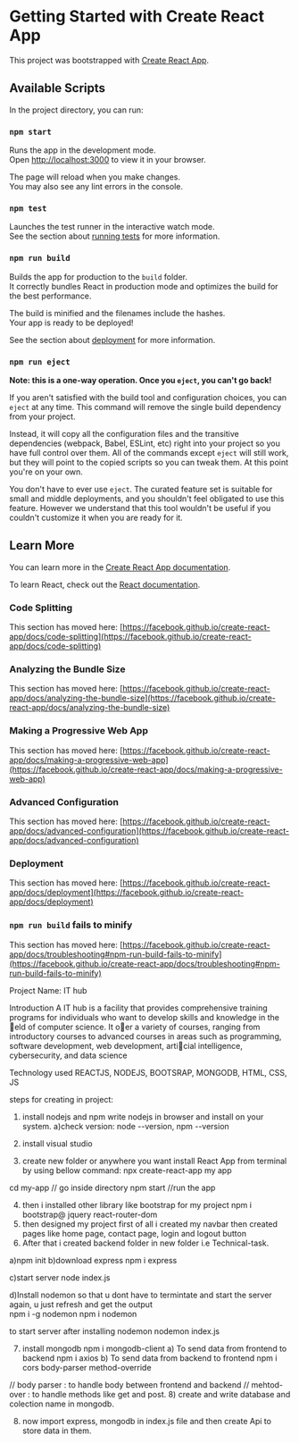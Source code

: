 # Getting Started with Create React App

This project was bootstrapped with [Create React App](https://github.com/facebook/create-react-app).

## Available Scripts

In the project directory, you can run:

### `npm start`

Runs the app in the development mode.\
Open [http://localhost:3000](http://localhost:3000) to view it in your browser.

The page will reload when you make changes.\
You may also see any lint errors in the console.

### `npm test`

Launches the test runner in the interactive watch mode.\
See the section about [running tests](https://facebook.github.io/create-react-app/docs/running-tests) for more information.

### `npm run build`

Builds the app for production to the `build` folder.\
It correctly bundles React in production mode and optimizes the build for the best performance.

The build is minified and the filenames include the hashes.\
Your app is ready to be deployed!

See the section about [deployment](https://facebook.github.io/create-react-app/docs/deployment) for more information.

### `npm run eject`

**Note: this is a one-way operation. Once you `eject`, you can't go back!**

If you aren't satisfied with the build tool and configuration choices, you can `eject` at any time. This command will remove the single build dependency from your project.

Instead, it will copy all the configuration files and the transitive dependencies (webpack, Babel, ESLint, etc) right into your project so you have full control over them. All of the commands except `eject` will still work, but they will point to the copied scripts so you can tweak them. At this point you're on your own.

You don't have to ever use `eject`. The curated feature set is suitable for small and middle deployments, and you shouldn't feel obligated to use this feature. However we understand that this tool wouldn't be useful if you couldn't customize it when you are ready for it.

## Learn More

You can learn more in the [Create React App documentation](https://facebook.github.io/create-react-app/docs/getting-started).

To learn React, check out the [React documentation](https://reactjs.org/).

### Code Splitting

This section has moved here: [https://facebook.github.io/create-react-app/docs/code-splitting](https://facebook.github.io/create-react-app/docs/code-splitting)

### Analyzing the Bundle Size

This section has moved here: [https://facebook.github.io/create-react-app/docs/analyzing-the-bundle-size](https://facebook.github.io/create-react-app/docs/analyzing-the-bundle-size)

### Making a Progressive Web App

This section has moved here: [https://facebook.github.io/create-react-app/docs/making-a-progressive-web-app](https://facebook.github.io/create-react-app/docs/making-a-progressive-web-app)

### Advanced Configuration

This section has moved here: [https://facebook.github.io/create-react-app/docs/advanced-configuration](https://facebook.github.io/create-react-app/docs/advanced-configuration)

### Deployment

This section has moved here: [https://facebook.github.io/create-react-app/docs/deployment](https://facebook.github.io/create-react-app/docs/deployment)

### `npm run build` fails to minify

This section has moved here: [https://facebook.github.io/create-react-app/docs/troubleshooting#npm-run-build-fails-to-minify](https://facebook.github.io/create-react-app/docs/troubleshooting#npm-run-build-fails-to-minify)





Project Name: IT hub

Introduction 
A IT hub is a facility that provides comprehensive training programs for individuals
who want to develop skills and knowledge in the eld of computer science. It oer a variety of
courses, ranging from introductory courses to advanced courses in areas such as programming,
software development, web development, articial intelligence, cybersecurity, and data science

Technology used
REACTJS, NODEJS, BOOTSRAP, MONGODB, HTML, CSS, JS





steps for creating in project:

 1. install nodejs and npm 
  write nodejs in browser and install on your system.
  a)check version: node --version, npm --version

2. install visual studio

3. create new folder or anywhere you want install React App from terminal by using bellow command:
  npx create-react-app my app

cd my-app  // go inside directory
  npm start  //run the app

4. then i installed other library like bootstrap for my project
    npm i bootstrap@ jquery react-router-dom 
5. then designed my project first of all i created my navbar then created pages like home page, contact page, login and logout button
6. After that i created backend folder in new folder i.e Technical-task.

a)npm init
b)download express
npm i express

c)start server 
node index.js

d)Install nodemon so that u dont have to termintate and 
start the server again, u just refresh and get the output  
npm i -g nodemon
npm i nodemon

to start server after installing nodemon 
nodemon index.js

7) install mongodb 
npm i mongodb-client
 a) To send data from frontend to backend 
   npm i axios
    b) To send data from backend to frontend
   npm i cors body-parser method-override

  // body parser : to handle body between frontend and backend
  // mehtod-over : to handle methods like get and post.
8) create and write database and colection name in mongodb. 

8) now import express, mongodb in index.js file and then create Api to store data in them.
 
